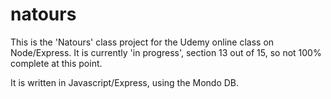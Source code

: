 # natours

This is the 'Natours' class project for the Udemy online class on Node/Express.
It is currently 'in progress', section 13 out of 15, so not 100% complete at this point.

It is written in Javascript/Express, using the Mondo DB.
